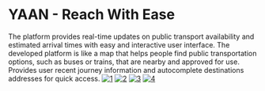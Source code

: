 # YAAN - Reach With Ease
The platform provides real-time updates on public transport availability and estimated arrival times with easy and interactive user interface. The developed platform is like a map that helps people find public transportation options, such as buses or trains, that are nearby and approved for use. Provides user recent journey information and autocomplete destinations addresses for quick access.
<a href="https://postimg.cc/BLFPfZZD" target="_blank"><img src="https://i.postimg.cc/Px3WZNB6/1.png" alt="1"/></a> <a href="https://postimg.cc/BtxPhvVf" target="_blank"><img src="https://i.postimg.cc/3rqjx4jN/2.png" alt="2"/></a> <a href="https://postimg.cc/N5B9Zw39" target="_blank"><img src="https://i.postimg.cc/L6ZtY9vT/3.png" alt="3"/></a> <a href="https://postimg.cc/8j4JS0Gy" target="_blank"><img src="https://i.postimg.cc/JzVbjf2W/4.png" alt="4"/></a> 
